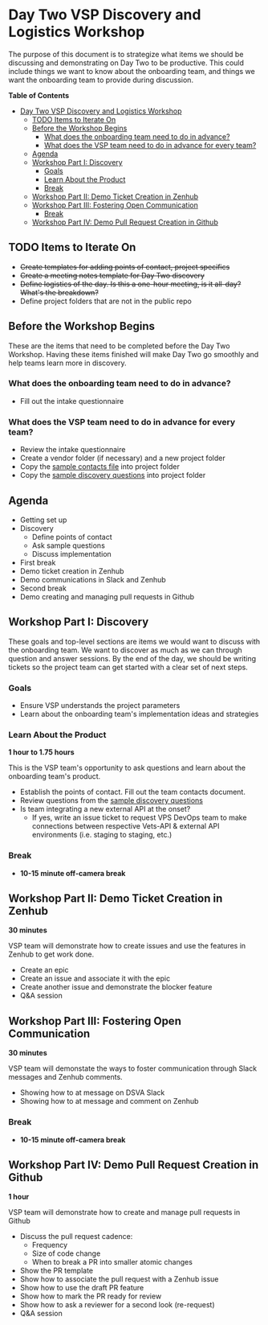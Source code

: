 # Day Two VSP Discovery and Logistics Workshop

The purpose of this document is to strategize what items we should be discussing and demonstrating on Day Two to be productive. This could include things we want to know about the onboarding team, and things we want the onboarding team to provide during discussion.

**Table of Contents**

- [Day Two VSP Discovery and Logistics Workshop](#day-two-vsp-discovery-and-logistics-workshop)
  - [TODO Items to Iterate On](#todo-items-to-iterate-on)
  - [Before the Workshop Begins](#before-the-workshop-begins)
    - [What does the onboarding team need to do in advance?](#what-does-the-onboarding-team-need-to-do-in-advance)
    - [What does the VSP team need to do in advance for every team?](#what-does-the-vsp-team-need-to-do-in-advance-for-every-team)
  - [Agenda](#agenda)
  - [Workshop Part I: Discovery](#workshop-part-i-discovery)
    - [Goals](#goals)
    - [Learn About the Product](#learn-about-the-product)
    - [Break](#break)
  - [Workshop Part II: Demo Ticket Creation in Zenhub](#workshop-part-ii-demo-ticket-creation-in-zenhub)
  - [Workshop Part III: Fostering Open Communication](#workshop-part-iii-fostering-open-communication)
    - [Break](#break-1)
  - [Workshop Part IV: Demo Pull Request Creation in Github](#workshop-part-iv-demo-pull-request-creation-in-github)

## TODO Items to Iterate On

- ~~Create templates for adding points of contact, project specifics~~
- ~~Create a meeting notes template for Day Two discovery~~
- ~~Define logistics of the day. Is this a one-hour meeting, is it all-day? What's the breakdown?~~
- Define project folders that are not in the public repo

## Before the Workshop Begins

These are the items that need to be completed before the Day Two Workshop. Having these items finished will make Day Two go smoothly and help teams learn more in discovery.

### What does the onboarding team need to do in advance?

- Fill out the intake questionnaire

### What does the VSP team need to do in advance for every team?

- Review the intake questionnaire
- Create a vendor folder (if necessary) and a new project folder
- Copy the [sample contacts file](https://github.com/department-of-veterans-affairs/va.gov-vfs-teams/blob/master/Templates/sample-product-contacts.md) into project folder
- Copy the [sample discovery questions](https://github.com/department-of-veterans-affairs/va.gov-vfs-teams/blob/master/Templates/sample-product-discovery-questions.md) into project folder

## Agenda

- Getting set up
- Discovery
  - Define points of contact
  - Ask sample questions
  - Discuss implementation
- First break
- Demo ticket creation in Zenhub
- Demo communications in Slack and Zenhub
- Second break
- Demo creating and managing pull requests in Github

## Workshop Part I: Discovery

These goals and top-level sections are items we would want to discuss with the onboarding team. We want to discover as much as we can through question and answer sessions. By the end of the day, we should be writing tickets so the project team can get started with a clear set of next steps.

### Goals

- Ensure VSP understands the project parameters
- Learn about the onboarding team's implementation ideas and strategies

### Learn About the Product

**1 hour to 1.75 hours**

This is the VSP team's opportunity to ask questions and learn about the onboarding team's product.

- Establish the points of contact. Fill out the team contacts document.
- Review questions from the [sample discovery questions](https://github.com/department-of-veterans-affairs/va.gov-vfs-teams/blob/master/Templates/sample-product-discovery-questions.md)
- Is team integrating a new external API at the onset?
  - If yes, write an issue ticket to request VPS DevOps team to make connections between respective Vets-API & external API environments (i.e. staging to staging, etc.)

### Break

- **10-15 minute off-camera break**

## Workshop Part II: Demo Ticket Creation in Zenhub

**30 minutes**

VSP team will demonstrate how to create issues and use the features in Zenhub to get work done.

- Create an epic
- Create an issue and associate it with the epic
- Create another issue and demonstrate the blocker feature
- Q&A session

## Workshop Part III: Fostering Open Communication

**30 minutes**

VSP team will demonstate the ways to foster communication through Slack messages and Zenhub comments.

- Showing how to at message on DSVA Slack
- Showing how to at message and comment on Zenhub

### Break

- **10-15 minute off-camera break**

## Workshop Part IV: Demo Pull Request Creation in Github

**1 hour**

VSP team will demonstrate how to create and manage pull requests in Github

- Discuss the pull request cadence:
  - Frequency
  - Size of code change
  - When to break a PR into smaller atomic changes
- Show the PR template
- Show how to associate the pull request with a Zenhub issue
- Show how to use the draft PR feature
- Show how to mark the PR ready for review
- Show how to ask a reviewer for a second look (re-request)
- Q&A session
